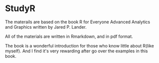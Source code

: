 # StudyR

The materails are based on the book R for Everyone Advanced Analytics and Graphics written by Jared P. Lander. 

All of the materials are written in Rmarkdown, and in pdf format. 

The book is a wonderful introduction for those who know little about R(like myself). And I find it's very rewarding after go over the examples in this book.
